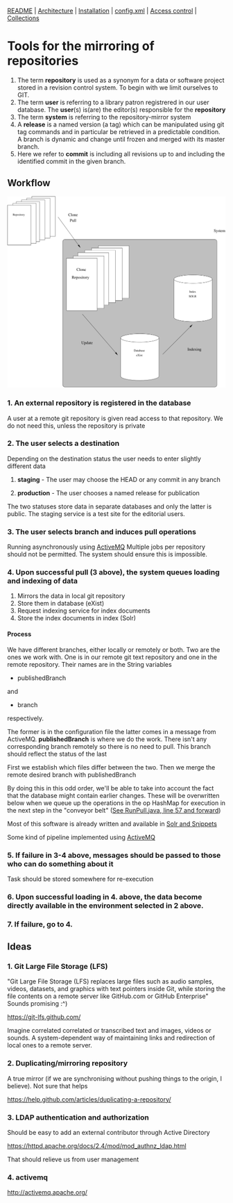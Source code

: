 [README](README.md) | [Architecture](ARCHITECTURE.md) | [Installation](INSTALL.md) | [config.xml](CONFIG.md) | [Access control](./htaccess/README.md) | [Collections](./collections/README.md)

# Tools for the mirroring of repositories 

1. The term **repository** is used as a synonym for a data or software project stored in a revision control system. To begin with we limit ourselves to GIT.
2. The term **user** is referring to a library patron registrered in our user database. The **user**(s) is(are) the editor(s) responsible for the **repository**
3. The term **system** is referring to the repository-mirror system
4. A **release** is a named version (a tag) which can be manipulated using git tag commands and in particular be retrieved in a predictable condition. A branch is dynamic and change until frozen and merged with its master branch.
5. Here we refer to **commit** is including all revisions up to and including the identified commit in the given branch.

## Workflow

![Workflow](architecture/architecture.svg)

### 1. An external repository is registered in the database

A user at a remote git repository is given read access to that
repository. We do not need this, unless the repository is private

### 2. The user selects a destination

Depending on the destination status the user needs to enter slightly different data

1. **staging** - The user may choose the HEAD or any commit in any branch

2. **production** - The user chooses a named release for publication

The two statuses store data in separate databases and only the latter
is public. The staging service is a test site for the editorial users.

### 3. The user selects branch and induces pull operations

Running asynchronously using [ActiveMQ](#4-activemq) Multiple jobs per
repository should not be permitted. The system should ensure this is
impossible.

### 4. Upon successful pull (3 above), the system queues loading and indexing of data

1. Mirrors the data in local git repository
2. Store them in database (eXist)
3. Request indexing service for index documents
4. Store the index documents in index (Solr)

#### Process

We have different branches, either locally or remotely or both. Two
are the ones we work with. One is in our remote git text repository
and one in the remote repository. Their names are in the String
variables

* publishedBranch

and 

* branch

respectively.

The former is in the configuration file the latter comes in a message
from ActiveMQ. __publishedBranch__ is where we do the work. There isn't any
corresponding branch remotely so there is no need to pull. This branch
should reflect the status of the last

First we establish which files differ between the two. Then we merge
the remote desired branch with publishedBranch
			
By doing this in this odd order, we'll be able to take into account
the fact that the database might contain earlier changes. These will
be overwritten below when we queue up the operations in the op HashMap
for execution in the next step in the "conveyor belt" ([See RunPull.java, line 57 and forward](https://github.com/Det-Kongelige-Bibliotek/repository-mirror/blob/master/repository-pull/src/main/java/dk/kb/pullStuff/RunPull.java#L57))

Most of this software is already written and available in [Solr and
Snippets](https://github.com/Det-Kongelige-Bibliotek/solr-and-snippets)

Some kind of pipeline implemented using [ActiveMQ](#4-activemq)

### 5. If failure in 3-4 above, messages should be passed to those who can do something about it

Task should be stored somewhere for re-execution

### 6. Upon successful loading in 4. above, the data become directly available in the environment selected in 2 above.

### 7. If failure, go to 4.

## Ideas

### 1. Git Large File Storage (LFS)

"Git Large File Storage (LFS) replaces large files such as audio
samples, videos, datasets, and graphics with text pointers inside Git,
while storing the file contents on a remote server like GitHub.com or
GitHub Enterprise" Sounds promising :^)

https://git-lfs.github.com/

Imagine correlated correlated or transcribed text and images, videos or sounds. A
system-dependent way of maintaining links and redirection of local
ones to a remote server.

### 2. Duplicating/mirroring repository

A true mirror (if we are synchronising without pushing things to the
origin, I believe). Not sure that helps

https://help.github.com/articles/duplicating-a-repository/

### 3. LDAP authentication and authorization

Should be easy to add an external contributor through Active Directory

https://httpd.apache.org/docs/2.4/mod/mod_authnz_ldap.html

That should relieve us from user management

### 4. activemq

http://activemq.apache.org/
